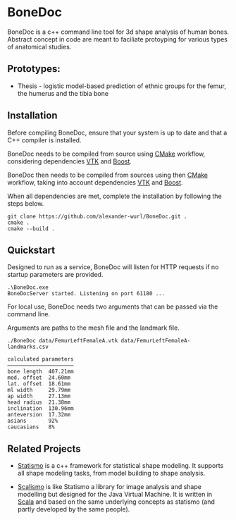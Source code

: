 # BoneDoc

BoneDoc is a c++ command line tool for 3d shape analysis of human bones. Abstract concept in code are meant to faciliate protoyping for various types of anatomical studies.

## Prototypes:

* Thesis - logistic model-based prediction of ethnic groups for the femur, the humerus and the tibia bone

## Installation

Before compiling BoneDoc, ensure that your system is up to date and that a C++ compiler is installed.

BoneDoc needs to be compiled from source using [CMake](https://cmake.org/) workflow, considering dependencies [VTK](http://www.vtk.org) and [Boost](http://www.boost.org).

BoneDoc then needs to be compiled from sources using then [CMake](https://cmake.org/) workflow, taking into account dependencies [VTK](http://www.vtk.org) and [Boost](http://www.boost.org).

When all dependencies are met, complete the installation by following the steps below.

```
git clone https://github.com/alexander-wurl/BoneDoc.git .
cmake .
cmake --build .
```

## Quickstart

Designed to run as a service, BoneDoc will listen for HTTP requests if no startup parameters are provided.

```
.\BoneDoc.exe
BoneDocServer started. Listening on port 61180 ...
```

For local use, BoneDoc needs two arguments that can be passed via the command line.

Arguments are paths to the mesh file and the landmark file.

```
./BoneDoc data/FemurLeftFemaleA.vtk data/FemurLeftFemaleA-landmarks.csv
```

```
calculated parameters
—————————————————————
bone length  407.21mm
med. offset  24.60mm
lat. offset  18.61mm
ml width     29.79mm
ap width     27.13mm
head radius  21.38mm
inclination  130.96mm
anteversion  17.32mm
asians       92%
caucasians   8%
```

## Related Projects

* [Statismo](https://github.com/statismo/statismo) is a c++ framework for statistical shape modeling. It supports all shape modeling tasks, from model building to shape analysis.

* [Scalismo](http://github.com/unibas-gravis/scalismo) is like Statismo a library for image analysis and shape modelling but designed for the Java Virtual Machine. It is written in [Scala](http://www.scala-lang.org/) and based on the same underlying concepts as statismo (and partly developed by the same people).
